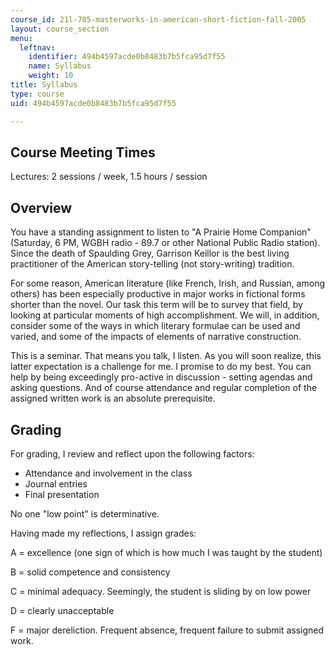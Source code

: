 ```yaml
---
course_id: 21l-705-masterworks-in-american-short-fiction-fall-2005
layout: course_section
menu:
  leftnav:
    identifier: 494b4597acde0b8483b7b5fca95d7f55
    name: Syllabus
    weight: 10
title: Syllabus
type: course
uid: 494b4597acde0b8483b7b5fca95d7f55

---
```


Course Meeting Times
--------------------

Lectures: 2 sessions / week, 1.5 hours / session

Overview
--------

You have a standing assignment to listen to "A Prairie Home Companion" (Saturday, 6 PM, WGBH radio - 89.7 or other National Public Radio station). Since the death of Spaulding Grey, Garrison Keillor is the best living practitioner of the American story-telling (not story-writing) tradition.

For some reason, American literature (like French, Irish, and Russian, among others) has been especially productive in major works in fictional forms shorter than the novel. Our task this term will be to survey that field, by looking at particular moments of high accomplishment. We will, in addition, consider some of the ways in which literary formulae can be used and varied, and some of the impacts of elements of narrative construction.

This is a seminar. That means you talk, I listen. As you will soon realize, this latter expectation is a challenge for me. I promise to do my best. You can help by being exceedingly pro-active in discussion - setting agendas and asking questions. And of course attendance and regular completion of the assigned written work is an absolute prerequisite.

Grading
-------

For grading, I review and reflect upon the following factors:

*   Attendance and involvement in the class
*   Journal entries
*   Final presentation

No one "low point" is determinative.

Having made my reflections, I assign grades:

A = excellence (one sign of which is how much I was taught by the student)

B = solid competence and consistency

C = minimal adequacy. Seemingly, the student is sliding by on low power

D = clearly unacceptable

F = major dereliction. Frequent absence, frequent failure to submit assigned work.